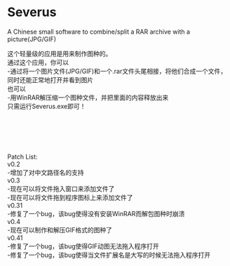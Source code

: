 ﻿# Severus
A Chinese small software to combine/split a RAR archive with a picture(JPG/GIF)

这个轻量级的应用是用来制作图种的。<br>
通过这个应用，你可以<br>
\-通过将一个图片文件(JPG/GIF)和一个.rar文件头尾相接，将他们合成一个文件，同时还能正常地打开并看到图片<br>
也可以<br>
\-用WinRAR解压缩一个图种文件，并把里面的内容释放出来<br>
只需运行Severus.exe即可！

<br><br>
---
Patch List:<br>
v0.2<br>
\-增加了对中文路径名的支持
<br>
v0.3<br>
\-现在可以将文件拖入窗口来添加文件了<br>
\-现在可以将文件拖到程序图标上来添加文件了<br>
v0.31<br>
\-修复了一个bug，该bug使得没有安装WinRAR而解包图种时崩溃<br>
v0.4<br>
\-现在可以制作和解压GIF格式的图种了<br>
v0.41<br>
\-修复了一个bug，该bug使得GIF动图无法拖入程序打开<br>
\-修复了一个bug，该bug使得当文件扩展名是大写的时候无法拖入程序打开